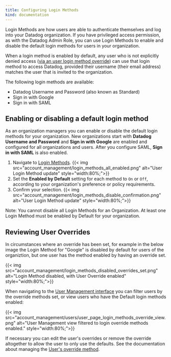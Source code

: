 ```yaml
---
title: Configuring Login Methods
kind: documentation
---
```


Login Methods are how users are able to authenticate themselves and log into your Datadog organization. If you have  privileged access permission, as with the Datadog Admin Role, you can use Login Methods to enable and disable the default login methods for users in your organization. 

When a login method is enabled by default, any user who is not explicitly denied access ([via an user login method override][1]) can use that login method to access Datadog, provided their username (their email address) matches the user that is invited to the organization.

The following login methods are available:

- Datadog Username and Password (also known as Standard)
- Sign in with Google
- Sign in with SAML

## Enabling or disabling a default login method

As an organization managers you can enable or disable the default login methods for your organization. New organizations start with **Datadog Username and Password** and **Sign in with Google** are enabled and configured for all organizations and users. After you configure SAML, **Sign in with SAML** is also enabled.

1. Navigate to [Login Methods][2].
{{< img src="account_management/login_methods_all_enabled.png" alt="User Login Method update" style="width:80%;">}}
2. Set the **Enabled by Default** setting for each method to `On` or `Off`, according to your organization's preference or policy requirements.
3. Confirm your selection.
{{< img src="account_management/login_methods_disable_confirmation.png" alt="User Login Method update" style="width:80%;">}}

Note: You cannot disable all Login Methods for an Organization. At least one Login Method must be enabled by Default for your organization.

## Reviewing User Overrides

In circumstances where an override has been set, for example in the below image the Login Method for "Google" is disabled by default for users of the organiztion, but one user has the method enabled by having an override set.

{{< img src="account_management/login_methods_disabled_overrides_set.png" alt="Login Method disabled, with User Override enabled" style="width:80%;">}}

When navigating to the [User Management interface][3] you can filter users by the override methods set, or view users who have the Default login methods enabled:

{{< img src="account_management/users/user_page_login_methods_override_view.png" alt="User Management view filtered to login override methods enabled." style="width:80%;">}}

If necessary you can edit the user's overrides or remove the override altogether to allow the user to only use the defaults. See the documentation about managing the [User's override method][1].

[1]: /account_management/users/#edit-a-users-login-methods
[2]: https://app.datadoghq.com/organization-settings/login-methods
[3]: https://app.datadoghq.com/organization-settings/users
